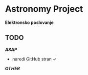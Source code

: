 # Astronomy Project
**Elektronsko poslovanje**

## TODO

***ASAP***
- naredi GitHub stran ✓

***OTHER***